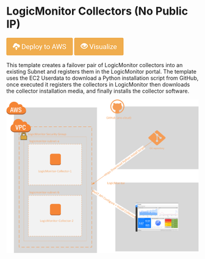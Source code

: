 # LogicMonitor Collectors (No Public IP)

[![Deploy to AWS](/Images/aws_deploy.png)](https://console.aws.amazon.com/cloudformation/home?region=eu-west-2/stacks/new?stackName=ANS-LogicMonitor-Collectors&templateURL=https://raw.githubusercontent.com/ans-cloud/aws/master/LogicMonitor-Collector-No-PublicIP/CreateLMCollector.json)
[![Deploy to AWS](/Images/aws_view.png)](https://console.aws.amazon.com/cloudformation/designer/home?region=eu-west-2&&templateUrl=https://raw.githubusercontent.com/ans-cloud/aws/master/LogicMonitor-Collector-No-PublicIP/CreateLMCollector.json)

This template creates a failover pair of LogicMonitor collectors into an existing Subnet and registers them in the LogicMonitor portal. The template uses the EC2 Userdata to download a Python installation script from GitHub, once executed it registers the collectors in LogicMonitor then downloads the collector installation media, and finally installs the collector software. 

![Diagram](/LogicMonitor-Collector-No-PublicIP/CreateLMCollector.png)


